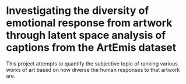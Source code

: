 # Investigating the diversity of emotional response from artwork through latent space analysis of captions from the ArtEmis dataset
This project attempts to quantify the subjective topic of ranking various works of art based on how diverse the human responses to that artwork are.  
